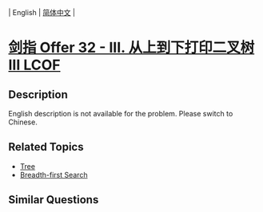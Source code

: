 
| English | [简体中文](README.md) |

# [剑指 Offer 32 - III. 从上到下打印二叉树 III LCOF](https://leetcode-cn.com/problems/cong-shang-dao-xia-da-yin-er-cha-shu-iii-lcof/)

## Description

English description is not available for the problem. Please switch to Chinese.

## Related Topics

- [Tree](https://leetcode-cn.com/tag/tree)
- [Breadth-first Search](https://leetcode-cn.com/tag/breadth-first-search)

## Similar Questions



